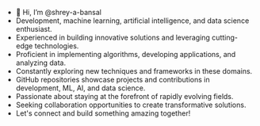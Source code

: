 - 👋 Hi, I’m @shrey-a-bansal
- Development, machine learning, artificial intelligence, and data science enthusiast.
- Experienced in building innovative solutions and leveraging cutting-edge technologies.
- Proficient in implementing algorithms, developing applications, and analyzing data.
- Constantly exploring new techniques and frameworks in these domains.
- GitHub repositories showcase projects and contributions in development, ML, AI, and data science.
- Passionate about staying at the forefront of rapidly evolving fields.
- Seeking collaboration opportunities to create transformative solutions.
- Let's connect and build something amazing together!

<!---
shrey-a-bansal/shrey-a-bansal is a ✨ special ✨ repository because its `README.md` (this file) appears on your GitHub profile.
You can click the Preview link to take a look at your changes.
--->
